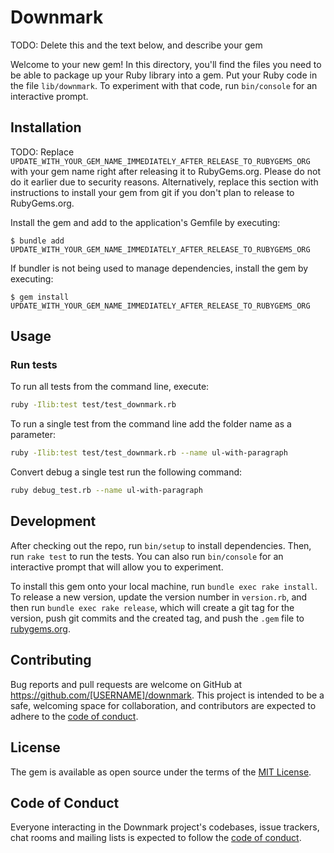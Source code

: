 # Downmark

TODO: Delete this and the text below, and describe your gem

Welcome to your new gem! In this directory, you'll find the files you need to be able to package up your Ruby library into a gem. Put your Ruby code in the file `lib/downmark`. To experiment with that code, run `bin/console` for an interactive prompt.

## Installation

TODO: Replace `UPDATE_WITH_YOUR_GEM_NAME_IMMEDIATELY_AFTER_RELEASE_TO_RUBYGEMS_ORG` with your gem name right after releasing it to RubyGems.org. Please do not do it earlier due to security reasons. Alternatively, replace this section with instructions to install your gem from git if you don't plan to release to RubyGems.org.

Install the gem and add to the application's Gemfile by executing:

    $ bundle add UPDATE_WITH_YOUR_GEM_NAME_IMMEDIATELY_AFTER_RELEASE_TO_RUBYGEMS_ORG

If bundler is not being used to manage dependencies, install the gem by executing:

    $ gem install UPDATE_WITH_YOUR_GEM_NAME_IMMEDIATELY_AFTER_RELEASE_TO_RUBYGEMS_ORG

## Usage

### Run tests

To run all tests from the command line, execute:

```sh
ruby -Ilib:test test/test_downmark.rb
```


To run a single test from the command line add the folder name as a parameter:

```sh
ruby -Ilib:test test/test_downmark.rb --name ul-with-paragraph
```


Convert debug a single test run the following command:

```sh
ruby debug_test.rb --name ul-with-paragraph
```


## Development

After checking out the repo, run `bin/setup` to install dependencies. Then, run `rake test` to run the tests. You can also run `bin/console` for an interactive prompt that will allow you to experiment.

To install this gem onto your local machine, run `bundle exec rake install`. To release a new version, update the version number in `version.rb`, and then run `bundle exec rake release`, which will create a git tag for the version, push git commits and the created tag, and push the `.gem` file to [rubygems.org](https://rubygems.org).

## Contributing

Bug reports and pull requests are welcome on GitHub at https://github.com/[USERNAME]/downmark. This project is intended to be a safe, welcoming space for collaboration, and contributors are expected to adhere to the [code of conduct](https://github.com/[USERNAME]/downmark/blob/main/CODE_OF_CONDUCT.md).

## License

The gem is available as open source under the terms of the [MIT License](https://opensource.org/licenses/MIT).

## Code of Conduct

Everyone interacting in the Downmark project's codebases, issue trackers, chat rooms and mailing lists is expected to follow the [code of conduct](https://github.com/[USERNAME]/downmark/blob/main/CODE_OF_CONDUCT.md).
